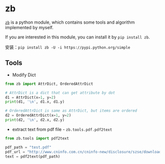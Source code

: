 # zb
[`zb`](https://pypi.org/project/zb/) is a python module, which contains some
 tools and algorithm implemented by myself.

If you are interested in this module, you can install it by `pip install zb`.


安装：`pip install zb -U -i https://pypi.python.org/simple`


## Tools

* Modify Dict

```python
from zb import AttrDict, OrderedAttrDict

# AttrDict is a dict that can get attribute by dot
d1 = AttrDict(x=1, y=2)
print(d1, '\n', d1.x, d1.y)

# OrderedAttrDict is same as AttrDict, but items are ordered
d2 = OrderedAttrDict(x=1, y=2)
print(d2, '\n', d2.x, d2.y)
```


* extract text from pdf file - `zb.tools.pdf.pdf2text`

```python
from zb.tools import pdf2text

pdf_path = "test.pdf"
pdf_url = "http://www.cninfo.com.cn/cninfo-new/disclosure/szse/download/1205276701?announceTime=2018-08-11"
text = pdf2text(pdf_path)
```


